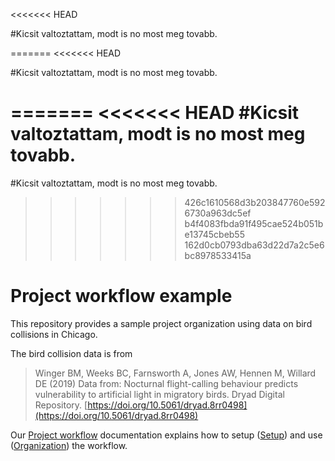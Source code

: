 <<<<<<< HEAD

#Kicsit valtoztattam, modt is no most meg tovabb.

=======
<<<<<<< HEAD

#Kicsit valtoztattam, modt is no most meg tovabb.

=======
<<<<<<< HEAD
#Kicsit valtoztattam, modt is no most meg tovabb.
=======
#Kicsit valtoztattam, modt is no most meg tovabb.
>>>>>>> 426c1610568d3b203847760e5926730a963dc5ef
>>>>>>> b4f4083fbda91f495cae524b051be13745cbeb55
>>>>>>> 162d0cb0793dba63d22d7a2c5e6bc8978533415a
# Project workflow example

This repository provides a sample project organization using data on bird collisions
in Chicago. 

The bird collision data is from 

> Winger BM, Weeks BC, Farnsworth A, Jones AW, Hennen M, Willard DE (2019) Data from: Nocturnal flight-calling behaviour predicts vulnerability to artificial light in migratory birds. Dryad Digital Repository. [https://doi.org/10.5061/dryad.8rr0498](https://doi.org/10.5061/dryad.8rr0498)

Our [Project workflow](https://dcl-workflow.stanford.edu/project-workflow.html) documentation explains how to setup ([Setup](https://dcl-workflow.stanford.edu/project-setup.html)) and use ([Organization](https://dcl-workflow.stanford.edu/organization.html)) the workflow.

